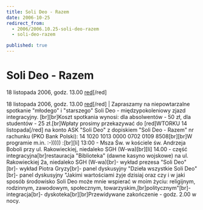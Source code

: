 ```yaml
---
title: Soli Deo - Razem
date: 2006-10-25
redirect_from: 
  - 2006/2006.10.25-soli-deo-razem
  - soli-deo-razem

published: true
---
```




# Soli Deo - Razem

<time>18 listopada 2006, godz. 13.00 [red](zmiana)[/red]</time>

18 listopada 2006, godz. 13.00 [red](zmiana)[/red] | Zapraszamy na niepowtarzalne spotkanie "młodego" i "starszego" Soli Deo - międzypokoleniowy zjazd integracyjny. [br][br]Koszt spotkania wynosi: dla absolwentów - 50 zł, dla studentów - 25 zł.[br]Wpłaty prosimy przekazywać do [red]WTORKU 14 listopada[/red] na konto ASK "Soli Deo" z dopiskiem "Soli Deo - Razem" nr rachunku (PKO Bank Polski): 14 1020 1013 0000 0702 0109 8508[br][br]W programie m.in. :-))))) :[br][li] 13:00 - Msza Św. w kościele św. Andrzeja Boboli przy ul. Rakowieckiej, niedaleko SGH (W-wa)[br][li] 14.00 - część integracyjna[br]restauracja "Biblioteka" (dawne kasyno wojskowe) na ul. Rakowieckiej 2a, niedaleko SGH (W-wa)[br]- wykład prezesa "Soli Deo"[br]- wykład Piotra Gryzy[br]- panel dyskusyjny "Dzieła wszystkie Soli Deo"[br]- panel dyskusyjny "Jakimi wartościami żyje dzisiaj oraz czy i w 
jaki sposób środowisko Soli Deo może mnie wspierać w moim życiu: religijnym, rodzinnym, zawodowym, społecznym, towarzyskim,[br]politycznym"[br]- integracja[br]- dyskoteka[br][br]Przewidywane zakończenie - godz. 2.00 w nocy.

<!--CONTENT FROM OLD SERVER (jos before 2013): 18 listopada 2006, godz. 13.00 [red](zmiana)[/red] | Zapraszamy na niepowtarzalne spotkanie "młodego" i "starszego" Soli Deo - międzypokoleniowy zjazd integracyjny. [br][br]Koszt spotkania wynosi: dla absolwentów - 50 zł, dla studentów - 25 zł.[br]Wpłaty prosimy przekazywać do [red]WTORKU 14 listopada[/red] na konto ASK "Soli Deo" z dopiskiem "Soli Deo - Razem" nr rachunku (PKO Bank Polski): 14 1020 1013 0000 0702 0109 8508[br][br]W programie m.in. :-))))) :[br][li] 13:00 - Msza Św. w kościele św. Andrzeja Boboli przy ul. Rakowieckiej, niedaleko SGH (W-wa)[br][li] 14.00 - część integracyjna[br]restauracja "Biblioteka" (dawne kasyno wojskowe) na ul. Rakowieckiej 2a, niedaleko SGH (W-wa)[br]- wykład prezesa "Soli Deo"[br]- wykład Piotra Gryzy[br]- panel dyskusyjny "Dzieła wszystkie Soli Deo"[br]- panel dyskusyjny "Jakimi wartościami żyje dzisiaj oraz czy i w jaki sposób środowisko Soli Deo może mnie wspierać w moim życiu: religijnym, rodzinnym, zawodowym, społecznym, towarzyskim,[br]politycznym"[br]- integracja[br]- dyskoteka[br][br]Przewidywane zakończenie - godz. 2.00 w nocy.
-->

<!--{{json:{"created_date":"2006-10-25 23:52:47","publish_down":"0000-00-00 00:00:00","id":"401"}}}-->